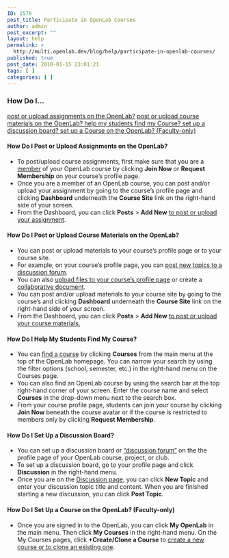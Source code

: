 ```yaml
---
ID: 1570
post_title: Participate in OpenLab Courses
author: admin
post_excerpt: ""
layout: help
permalink: >
  http://multi.openlab.dev/blog/help/participate-in-openlab-courses/
published: true
post_date: 2018-01-15 23:01:21
tags: [ ]
categories: [ ]
---
```

<h3>How Do I…</h3>
<a href="https://multi.openlab.dev/blog/help/participate-in-openlab-courses/#postassignments">post or upload assignments on the OpenLab?</a>
<a href="https://multi.openlab.dev/blog/help/participate-in-openlab-courses/#postmaterials">post or upload course materials on the OpenLab?
</a><a href="https://multi.openlab.dev/blog/help/participate-in-openlab-courses/#findcourse">help my students find my Course?
</a><a href="https://multi.openlab.dev/blog/help/participate-in-openlab-courses/#discussion">set up a discussion board?
</a><a href="https://multi.openlab.dev/blog/help/participate-in-openlab-courses/#setupcourse">set up a Course on the OpenLab? (Faculty-only)</a><a name="postassignments"></a>
<h4>How Do I Post or Upload Assignments on the OpenLab?</h4>
<ul>
 	<li>To post/upload course assignments, first make sure that you are a <a href="https://multi.openlab.dev/blog/help/joining-a-course/">member</a> of your OpenLab course by clicking <strong>Join Now</strong> or <strong>Request Membership</strong> on your course’s profile page.</li>
 	<li>Once you are a member of an OpenLab course, you can post and/or upload your assignment by going to the course’s profile page and clicking <strong>Dashboard</strong> underneath the <strong>Course Site</strong> link on the right-hand side of your screen.</li>
 	<li>From the Dashboard, you can click <strong>Posts</strong> &gt; <strong>Add New</strong> <a href="https://multi.openlab.dev/blog/help/writing-a-post/">to post or upload your assignment</a>.<a name="postmaterials"></a></li>
</ul>
<h4>How Do I Post or Upload Course Materials on the OpenLab?</h4>
<ul>
 	<li>You can post or upload materials to your course’s profile page or to your course site.</li>
 	<li>For example, on your course’s profile page, you can <a href="https://multi.openlab.dev/blog/help/discussion-forums/">post new topics to a discussion forum</a>.</li>
 	<li>You can also <a href="https://multi.openlab.dev/blog/help/using-files/">upload files to your course’s profile page</a> or create a <a href="https://multi.openlab.dev/blog/help/using-docs/">collaborative document</a>.</li>
 	<li>You can post and/or upload materials to your course site by going to the course’s and clicking <strong>Dashboard</strong> underneath the <strong>Course Site</strong> link on the right-hand side of your screen.</li>
 	<li>From the Dashboard, you can click <strong>Posts</strong> &gt; <strong>Add New</strong> <a href="https://multi.openlab.dev/blog/help/writing-a-post/">to post or upload your course materials.</a><a name="findcourse"></a></li>
</ul>
<h4>How Do I Help My Students Find My Course?</h4>
<ul>
 	<li>You can <a href="https://multi.openlab.dev/blog/help/finding-a-course/">find a course</a> by clicking <strong>Courses</strong> from the main menu at the top of the OpenLab homepage. You can narrow your search by using the filter options (school, semester, etc.) in the right-hand menu on the Courses page.</li>
 	<li>You can also find an OpenLab course by using the search bar at the top right-hand corner of your screen. Enter the course name and select <strong>Courses</strong> in the drop-down menu next to the search box.</li>
 	<li>From your course profile page, students can join your course by clicking <strong>Join Now</strong> beneath the course avatar or if the course is restricted to members only by clicking <strong>Request Membership</strong>.<a name="discussion"></a></li>
</ul>
<h4>How Do I Set Up a Discussion Board?</h4>
<ul>
 	<li>You can set up a discussion board or <a href="https://multi.openlab.dev/blog/help/discussion-forums/">“discussion forum”</a> on the the profile page of your OpenLab course, project, or club.</li>
 	<li>To set up a discussion board, go to your profile page and click <strong>Discussion</strong> in the right-hand menu.</li>
 	<li>Once you are on the <a href="https://multi.openlab.dev/blog/help/discussion-forums/">Discussion page</a>, you can click <strong>New Topic</strong> and enter your discussion topic title and content. When you are finished starting a new discussion, you can click <strong>Post Topic</strong>.<a name="setupcourse"></a></li>
</ul>
<h4 dir="ltr">How Do I Set Up a Course on the OpenLab? (Faculty-only)</h4>
<ul>
 	<li>Once you are signed in to the OpenLab, you can click <strong>My OpenLab</strong> in the main menu. Then click <strong>My Courses</strong> in the right-hand menu. On the My Courses pages, click <strong>+Create/Clone a Course</strong> to <a href="https://multi.openlab.dev/blog/help/creating-a-course-faculty-only/">create a new course or to clone an existing one</a>.</li>
</ul>